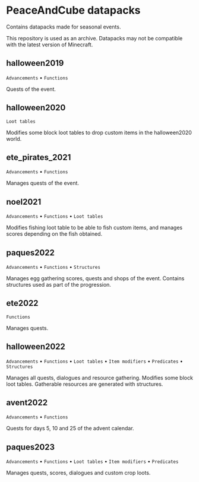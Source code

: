 # PeaceAndCube datapacks
Contains datapacks made for seasonal events.

This repository is used as an archive. Datapacks may not be compatible with the latest version of Minecraft.

## halloween2019
`Advancements` • `Functions`

Quests of the event.

## halloween2020
`Loot tables`

Modifies some block loot tables to drop custom items in the halloween2020 world.

## ete_pirates_2021
`Advancements` • `Functions`

Manages quests of the event.

## noel2021
`Advancements` • `Functions` • `Loot tables`

Modifies fishing loot table to be able to fish custom items, and manages scores depending on the fish obtained.

## paques2022
`Advancements` • `Functions` • `Structures`

Manages egg gathering scores, quests and shops of the event. Contains structures used as part of the progression.

## ete2022
`Functions`

Manages quests.

## halloween2022
`Advancements` • `Functions` • `Loot tables` • `Item modifiers` • `Predicates` • `Structures`

Manages all quests, dialogues and resource gathering. Modifies some block loot tables. Gatherable resources are generated with structures.

## avent2022
`Advancements` • `Functions`

Quests for days 5, 10 and 25 of the advent calendar.

## paques2023
`Advancements` • `Functions` • `Loot tables` • `Item modifiers` • `Predicates`

Manages quests, scores, dialogues and custom crop loots.
